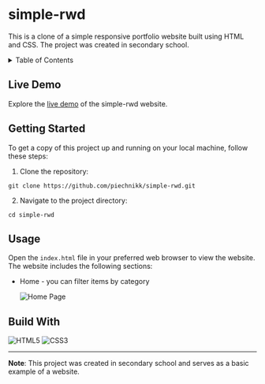 # simple-rwd

This is a clone of a simple responsive portfolio website built using HTML and CSS. The project was created in secondary school.

<details>
  <summary>Table of Contents</summary>
  <ul>
    <li><a href="#live-demo">Live Demo</a></li>
    <li><a href="#getting-started">Getting Started</a></li>
    <li><a href="#usage">Usage</a></li>
    <li><a href="#build-with">Build With</a></li>
  </ul>
</details>

## Live Demo

Explore the [live demo](https://piechnikk.github.io/simple-rwd/) of the simple-rwd website.

## Getting Started

To get a copy of this project up and running on your local machine, follow these steps:

1. Clone the repository: 
```
git clone https://github.com/piechnikk/simple-rwd.git
```
2. Navigate to the project directory: 
```
cd simple-rwd
```

## Usage

Open the `index.html` file in your preferred web browser to view the website. The website includes the following sections:

- Home - you can filter items by category

  ![Home Page](https://github.com/piechnikk/simple-rwd/assets/51060535/548620f4-6d33-4c8a-bab2-a09961391966)

## Build With

<div>
    <img src="https://img.shields.io/badge/HTML5-E34F26?style=for-the-badge&logo=html5&logoColor=white" alt="HTML5"> 
    <img src="https://img.shields.io/badge/CSS3-1572B6?style=for-the-badge&logo=css3&logoColor=white" alt="CSS3">
</div>

---

**Note**: This project was created in secondary school and serves as a basic example of a website.
